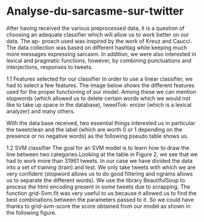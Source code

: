 # Analyse-du-sarcasme-sur-twitter

After having received the various preprocessed data, it is a question of choosing an adequate classifier which will allow us to work better on our data. The ap- proach used was inspired by the work of Kreuz and Caucci. The data collection was based on different hashtag while keeping much more messages expressing sarcasm. In addition, we were also interested in lexical and pragmatic functions, however, by combining punctuations and interjections, responses to tweets.


1.1 Features selected for our classifier
In order to use a linear classifier, we had to select a few features. The image below shows the different features used for the proper functioning of our model. Among these we can mention stopwords (which allowed us to delete certain words which we would not like to take up space in the database), tweetTok- enizer (which is a lexical analyzer) and many others.


With the data base received, two essential things interested us in particular the tweetclean and the label (which are worth 0 or 1 depending on the presence or no negative words) as the following pseudo table shows us.


1.2 SVM classifier
The goal for an SVM model is to learn how to draw the line between two categories.Looking at the table in Figure 2, we see that we had to work more than 31961 tweets. In our case we have divided the data into a set of training (train) and test. We only take tweets with which we are very confident (stopword allows us to do good filtering and ngrams allows us to separate the different words).
We use the library BeautifulSoup to process the html encoding present in some tweets due to scrapping.
The function grid-Svm.fit was very useful to us because it allowed us to find the best combinations between the parameters passed to it. So we could have thanks to grid-svm-score the score obtained from our model as shown in the following figure.




